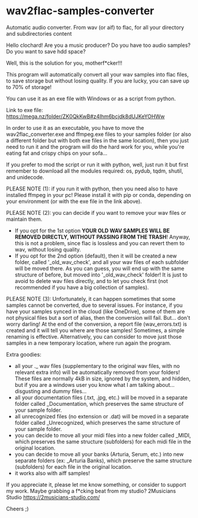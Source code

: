 # wav2flac-samples-converter
 Automatic audio converter. From wav (or aif) to flac, for all your directory and subdirectories content

Hello clochard!
Are you a music producer? 
Do you have too audio samples? 
Do you want to save hdd space? 

Well, this is the solution for you, motherf*cker!!!

This program will automatically convert all your wav samples into flac files, to save storage but without losing quality. 
If you are lucky, you can save up to 70% of storage!

You can use it as an exe file with Windows or as a script from python.

Link to exe file: https://mega.nz/folder/ZK0QkKwB#z4Ihm6bcjdk8dUJKeYOHWw

In order to use it as an executable, you have to move the wav2flac_converter.exe and ffmpeg.exe files to your samples folder (or also a different folder but with both exe files in the same location), then you just need to run it and the program will do the hard work for you, while you're eating fat and crispy chips on your sofa...

If you prefer to mod the script or run it with python, well, just run it but first remember to download all the modules required: os, pydub, tqdm, shutil, and unidecode. 

PLEASE NOTE (1): if you run it with python, then you need also to have installed ffmpeg in your pc! Please install it with pip or conda, depending on your environment (or with the exe file in the link above).

PLEASE NOTE (2): you can decide if you want to remove your wav files or maintain them. 
- If you opt for the 1st option **YOUR OLD WAV SAMPLES WILL BE REMOVED DIRECTLY, WITHOUT PASSING FROM THE TRASH**! 
Anyway, this is not a problem, since flac is lossless and you can revert them to wav, without losing quality. 
- If you opt for the 2nd option (default), then it will be created a new folder, called '_old_wav_check', and all your wav files of each subfolder will be moved there. 
As you can guess, you will end up with the same structure of before, but moved into '_old_wav_check' folder! 
It is just to avoid to delete wav files directly, and to let you check first (not recommended if you have a big collection of samples).

PLEASE NOTE (3): Unfortunately, it can happen sometimes that some samples cannot be converted, due to several issues.
For instance, if you have your samples synced in the cloud (like OneDrive), some of them are not physical files but a sort of alias, then the conversion will fail.
But... don't worry darling! At the end of the conversion, a report file (wav_errors.txt) is created and it will tell you where are those samples! Sometimes, a simple renaming is effective. Alternatively, you can consider to move just those samples in a new temporary location, where run again the program.

Extra goodies: 
- all your ._ wav files (supplementary to the original wav files, with no relevant extra info) will be automatically removed from your folders! These files are normally 4kB in size, ignored by the system, and hidden, but if you are a windows user you know what I am talking about... disgusting and dummy files...
- all your documentation files (.txt, .jpg, etc.) will be moved in a separate folder called _Documentation, which preserves the same structure of your sample folder.
- all unrecognized files (no extension or .dat) will be moved in a separate folder called _Unrecognized, which preserves the same structure of your sample folder.
- you can decide to move all your midi files into a new folder called _MIDI, which preserves the same structure (subfolders) for each midi file in the original location.
- you can decide to move all your banks (Arturia, Serum, etc.) into new separate folders (ex: _Arturia Banks), which preserve the same structure (subfolders) for each file in the original location.
- it works also with aiff samples!

If you appreciate it, please let me know something, or consider to support my work.
Maybe grabbing a f*cking beat from my studio?
2Musicians Studio 
https://2musicians-studio.com/

Cheers ;)

